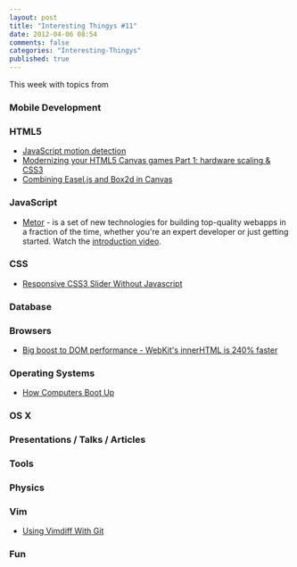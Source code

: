 ```yaml
---
layout: post
title: "Interesting Thingys #11"
date: 2012-04-06 08:54
comments: false
categories: "Interesting-Thingys"
published: true
---
```


This week with topics from 
<!-- More -->

### Mobile Development

### HTML5
- [JavaScript motion detection](http://www.adobe.com/devnet/html5/articles/javascript-motion-detection.html)
- [Modernizing your HTML5 Canvas games Part 1: hardware scaling & CSS3](http://blogs.msdn.com/b/davrous/archive/2012/04/06/modernizing-your-html5-canvas-games-with-offline-apis-file-apis-css3-amp-hardware-scaling.aspx)
- [Combining Easel.js and Box2d in Canvas](http://www.luxanimals.com/blog/article/combining_easel_box2d)


### JavaScript
- [Metor](http://www.meteor.com/) - is a set of new technologies for building top-quality webapps in a fraction of the time, whether you're an expert developer or just getting started. Watch the [introduction video](http://www.meteor.com/screencast).

### CSS
- [Responsive CSS3 Slider Without Javascript](http://csscience.com/responsiveslidercss3/)

### Database

### Browsers
- [Big boost to DOM performance - WebKit's innerHTML is 240% faster](http://updates.html5rocks.com/2012/04/Big-boost-to-DOM-performance---WebKit-s-innerHTML-is-240-faster)

### Operating Systems
- [How Computers Boot Up](http://duartes.org/gustavo/blog/post/how-computers-boot-up)

### OS X

### Presentations / Talks / Articles

### Tools
 
### Physics

### Vim
- [Using Vimdiff With Git](http://shawnbiddle.com/devblog/archive/using-vimdiff-with-git)

### Fun
